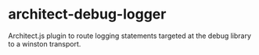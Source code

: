 # architect-debug-logger
Architect.js plugin to route logging statements targeted at the debug library to a winston transport.
